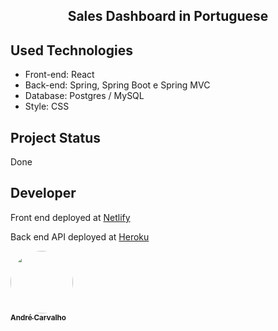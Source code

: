 <div align="center">
<h2>Sales Dashboard in Portuguese</h2>
</div>

<h2> Used Technologies </h2>
<ul>
<li> Front-end: React</li>
<li> Back-end:  Spring, Spring Boot e Spring MVC </li>
<li> Database:  Postgres / MySQL </li>
<li> Style:  CSS </li>
</ul>

<h2> Project Status </h2>
<p> Done<p>
<h2> Developer</h2>
<p> Front end deployed at <a target="_blank" href="https://andrecarvalho-dsvendas.netlify.app/dashboard">Netlify</a></p>
<p> Back end API deployed at <a target="_blank" href="https://dashboard.heroku.com/apps/loja-spring-boot-andre">Heroku</a></p>

<a href="https://github.com/andreltcarvalho"><img style="border-radius: 50%;" src="https://avatars0.githubusercontent.com/u/53447567?s=460&v=4" width="100px;"   alt=""/><br /><sub><b>
André Carvalho</b></sub></a>

